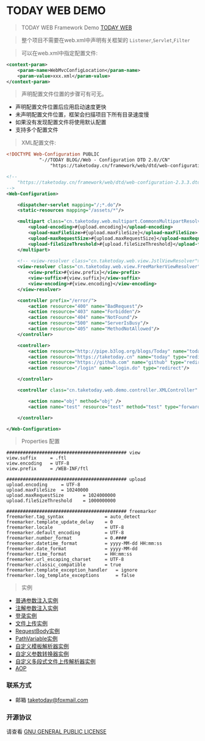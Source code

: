 # TODAY WEB DEMO

> TODAY WEB Framework Demo [TODAY WEB](https://github.com/TAKETODAY/today-web)

> 整个项目不需要在web.xml中声明有关框架的 `Listener`,`Servlet`,`Filter`

> 可以在web.xml中指定配置文件:

```xml
<context-param>
	<param-name>WebMvcConfigLocation</param-name>
	<param-value>xxx.xml</param-value>
</context-param>
```

> 声明配置文件位置的步骤可有可无。

- 声明配置文件位置后应用启动速度更快
- 未声明配置文件位置，框架会扫描项目下所有目录速度慢
- 如果没有发现配置文件将使用默认配置
- 支持多个配置文件

> XML配置文件:

```xml
<!DOCTYPE Web-Configuration PUBLIC 
			"-//TODAY BLOG//Web - Configuration DTD 2.0//CN"
				"https://taketoday.cn/framework/web/dtd/web-configuration-2.3.3.dtd">

<!--
 	"https://taketoday.cn/framework/web/dtd/web-configuration-2.3.3.dtd">
-->
<Web-Configuration>

	<dispatcher-servlet mapping="/;*.do"/>
	<static-resources mapping="/assets/*"/>

	<multipart class="cn.taketoday.web.multipart.CommonsMultipartResolver">
		<upload-encoding>#{upload.encoding}</upload-encoding>
		<upload-maxFileSize>#{upload.maxFileSize}</upload-maxFileSize>
		<upload-maxRequestSize>#{upload.maxRequestSize}</upload-maxRequestSize>
		<upload-fileSizeThreshold>#{upload.fileSizeThreshold}</upload-fileSizeThreshold>
	</multipart>
	
	<!-- <view-resolver class="cn.taketoday.web.view.JstlViewResolver"> -->
	<view-resolver class="cn.taketoday.web.view.FreeMarkerViewResolver">
		<view-prefix>#{view.prefix}</view-prefix>
		<view-suffix>#{view.suffix}</view-suffix>
		<view-encoding>#{view.encoding}</view-encoding>
	</view-resolver>

	<controller prefix="/error/">
		<action resource="400" name="BadRequest"/>
		<action resource="403" name="Forbidden"/>
		<action resource="404" name="NotFound"/>
		<action resource="500" name="ServerIsBusy"/>
		<action resource="405" name="MethodNotAllowed"/>
	</controller>

	<controller>
		<action resource="http://pipe.b3log.org/blogs/Today" name="today-blog-pipe" type="redirect"/>
		<action resource="https://taketoday.cn" name="today" type="redirect"/>
		<action resource="https://github.com" name="github" type="redirect"/>
		<action resource="/login" name="login.do" type="redirect"/>

	</controller>

	<controller class="cn.taketoday.web.demo.controller.XMLController" name="xmlController" prefix="/xml/">

		<action name="obj" method="obj" />
		<action name="test" resource="test" method="test" type="forward"/>

	</controller>

</Web-Configuration>
```

> Properties 配置

```properties
############################################ view 
view.suffix 	= .ftl
view.encoding 	= UTF-8
view.prefix 	= /WEB-INF/ftl

############################################ upload
upload.encoding 	= UTF-8
upload.maxFileSize 	= 10240000
upload.maxRequestSize 		= 1024000000
upload.fileSizeThreshold	= 1000000000

############################################ freemarker
freemarker.tag_syntax 				= auto_detect
freemarker.template_update_delay 	= 0
freemarker.locale 					= UTF-8
freemarker.default_encoding 		= UTF-8
freemarker.number_format	 		= 0.####
freemarker.datetime_format 			= yyyy-MM-dd HH:mm:ss
freemarker.date_format 				= yyyy-MM-dd
freemarker.time_format				= HH:mm:ss
freemarker.url_escaping_charset		= UTF-8
freemarker.classic_compatible 		= true
freemarker.template_exception_handler 	= ignore
freemarker.log_template_exceptions 		= false

```
> 实例
- [普通参数注入实例](src/main/java/cn/taketoday/web/demo/controller/IndexController.java)
- [注解参数注入实例](src/main/java/cn/taketoday/web/demo/controller/AnnotationController.java)
- [登录实例](src/main/java/cn/taketoday/web/demo/controller/UserController.java)
- [文件上传实例](src/main/java/cn/taketoday/web/demo/controller/FileController.java)
- [RequestBody实例](src/main/java/cn/taketoday/web/demo/controller/RequestBodyController.java)
- [PathVariable实例](src/main/java/cn/taketoday/web/demo/controller/PathVariableController.java)
- [自定义模板解析器实例](src/main/java/cn/taketoday/web/demo/view/JstlView.java)
- [自定义参数转换器实例](src/main/java/cn/taketoday/web/demo/converter/DateConverter.java)
- [自定义多段式文件上传解析器实例](src/main/java/cn/taketoday/web/demo/multipart/CustomMultipartResolver.java)
- [AOP](src/main/java/cn/taketoday/web/demo/aspect/LogAspect.java)


### 联系方式
- 邮箱 taketoday@foxmail.com

### 开源协议

请查看 [GNU GENERAL PUBLIC LICENSE](https://github.com/TAKETODAY/today-web-demo/blob/master/LICENSE)


